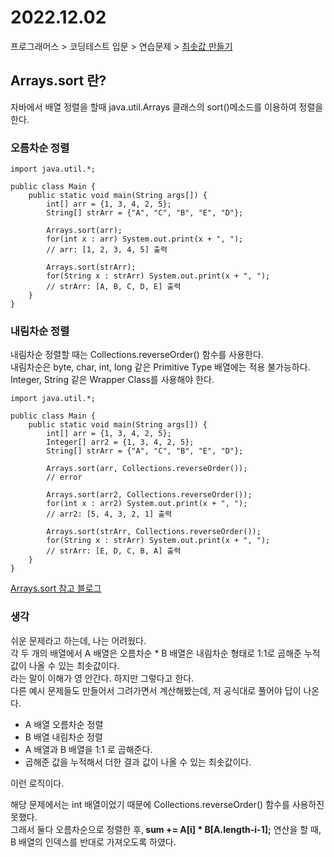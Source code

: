 # 2022.12.02
프로그래머스 > 코딩테스트 입문 > 연습문제 > [최솟값 만들기](https://school.programmers.co.kr/learn/courses/30/lessons/12941)

## Arrays.sort 란?
자바에서 배열 정렬을 할때 java.util.Arrays 클래스의 sort()메소드를 이용하여 정렬을 한다.<br>

### 오름차순 정렬
```
import java.util.*;

public class Main {
    public static void main(String args[]) {
        int[] arr = {1, 3, 4, 2, 5};
        String[] strArr = {"A", "C", "B", "E", "D"};
        
        Arrays.sort(arr);
        for(int x : arr) System.out.print(x + ", ");
        // arr: [1, 2, 3, 4, 5] 출력
        
        Arrays.sort(strArr);
        for(String x : strArr) System.out.print(x + ", ");
        // strArr: [A, B, C, D, E] 출력
    }
}
```

### 내림차순 정렬
내림차순 정렬할 때는 Collections.reverseOrder() 함수를 사용한다.<br>
내림차순은 byte, char, int, long 같은 Primitive Type 배열에는 적용 불가능하다.<br>
Integer, String 같은 Wrapper Class를 사용해야 한다.
```
import java.util.*;

public class Main {
    public static void main(String args[]) {
        int[] arr = {1, 3, 4, 2, 5};
        Integer[] arr2 = {1, 3, 4, 2, 5};
        String[] strArr = {"A", "C", "B", "E", "D"};
        
        Arrays.sort(arr, Collections.reverseOrder());
        // error
        
        Arrays.sort(arr2, Collections.reverseOrder());
        for(int x : arr2) System.out.print(x + ", ");
        // arr2: [5, 4, 3, 2, 1] 출력
        
        Arrays.sort(strArr, Collections.reverseOrder());
        for(String x : strArr) System.out.print(x + ", ");
        // strArr: [E, D, C, B, A] 출력
    }
}
```
[Arrays.sort 참고 블로그](https://velog.io/@skwx50000/java-Arrays.sort%EC%97%90-%EB%8C%80%ED%95%B4%EC%84%9C-%EC%95%8C%EC%95%84%EB%B3%B4%EC%9E%90)

### 생각
쉬운 문제라고 하는데, 나는 어려웠다.<br>
각 두 개의 배열에서 A 배열은 오름차순 * B 배열은 내림차순 형태로 1:1로 곱해준 누적 값이 나올 수 있는 최솟값이다.<br>
라는 말이 이해가 영 안간다. 하지만 그렇다고 한다.<br>
다른 예시 문제들도 만들어서 그려가면서 계산해봤는데, 저 공식대로 풀어야 답이 나온다.<br>

- A 배열 오름차순 정렬
- B 배열 내림차순 정렬
- A 배열과 B 배열을 1:1 로 곱해준다.
- 곱해준 값을 누적해서 더한 결과 값이 나올 수 있는 최솟값이다.

이런 로직이다. <br>

해당 문제에서는 int 배열이었기 때문에 Collections.reverseOrder() 함수를 사용하진 못했다.<br>
그래서 둘다 오름차순으로 정렬한 후,<b>
sum += A[i] * B[A.length-i-1];</b> 연산을 할 때, B 배열의 인덱스를 반대로 가져오도록 하였다.